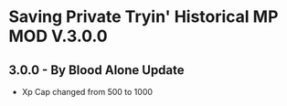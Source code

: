 # Saving Private Tryin' Historical MP MOD V.3.0.0

## 3.0.0 - By Blood Alone Update

- Xp Cap changed from 500 to 1000